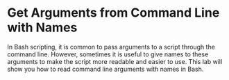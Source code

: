 # Get Arguments from Command Line with Names

In Bash scripting, it is common to pass arguments to a script through the command line. However, sometimes it is useful to give names to these arguments to make the script more readable and easier to use. This lab will show you how to read command line arguments with names in Bash.
